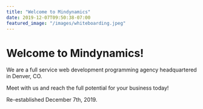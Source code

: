```yaml
---
title: "Welcome to Mindynamics"
date: 2019-12-07T09:50:38-07:00
featured_image: "/images/whiteboarding.jpeg"
---
```


# Welcome to Mindynamics!

We are a full service web development programming agency headquartered in Denver, CO.

Meet with us and reach the full potential for your business today!

Re-established December 7th, 2019.